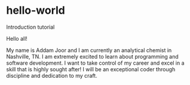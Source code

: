 # hello-world
Introduction tutorial

Hello all!

My name is Addam Joor and I am currently an analytical chemist in Nashville, TN. 
I am extremely excited to learn about programming and software development. 
I want to take control of my career and excel in a skill that is highly sought after!
I will be an exceptional coder through discipline and dedication to my craft. 
